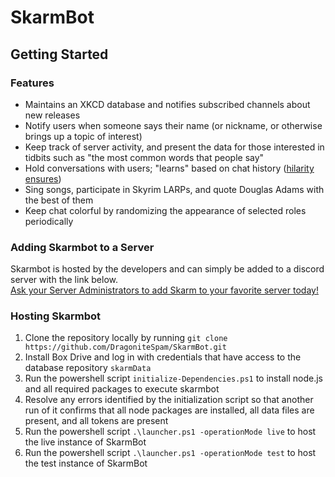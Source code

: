 # SkarmBot

## Getting Started

### Features

 - Maintains an XKCD database and notifies subscribed channels about new releases
 - Notify users when someone says their name (or nickname, or otherwise brings up a topic of interest)
 - Keep track of server activity, and present the data for those interested in tidbits such as "the most common words that people say"
 - Hold conversations with users; "learns" based on chat history ([hilarity ensures](https://twitter.com/DragoniteSpam/status/1483687506923118593))
 - Sing songs, participate in Skyrim LARPs, and quote Douglas Adams with the best of them
 - Keep chat colorful by randomizing the appearance of selected roles periodically

### Adding Skarmbot to a Server
Skarmbot is hosted by the developers and can simply be added to a discord server with the link below.  
[Ask your Server Administrators to add Skarm to your favorite server today!](https://discordapp.com/oauth2/authorize?client_id=319291086570913806&scope=bot)

### Hosting Skarmbot
1. Clone the repository locally by running `git clone https://github.com/DragoniteSpam/SkarmBot.git`
2. Install Box Drive and log in with credentials that have access to the database repository `skarmData`
3. Run the powershell script `initialize-Dependencies.ps1` to install node.js and all required packages to execute skarmbot
4. Resolve any errors identified by the initialization script so that another run of it confirms that all node packages are installed, all data files are present, and all tokens are present
5. Run the powershell script `.\launcher.ps1 -operationMode live` to host the live instance of SkarmBot
6. Run the powershell script `.\launcher.ps1 -operationMode test` to host the test instance of SkarmBot
